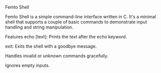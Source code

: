 Femto Shell

Femto Shell is a simple command-line interface written in C. It's a minimal shell that supports a couple of basic commands to demonstrate input handling and string manipulation.

Features
echo [text]: Prints the text after the echo keyword.

exit: Exits the shell with a goodbye message.

Handles invalid or unknown commands gracefully.

Ignores empty inputs.
